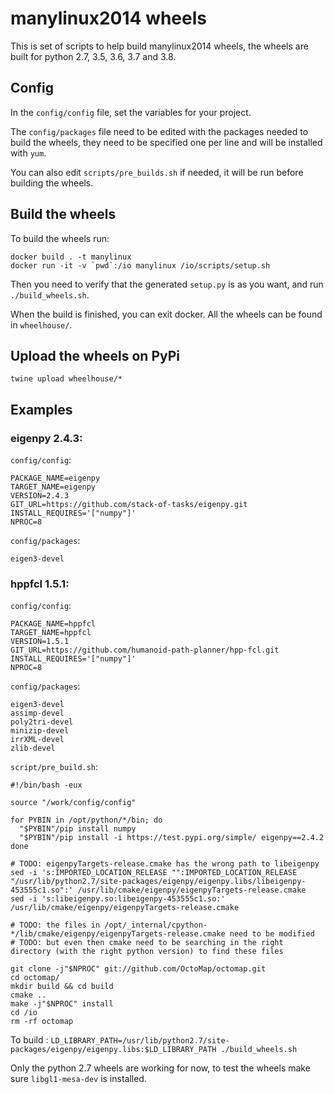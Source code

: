 # manylinux2014 wheels

This is set of scripts to help build manylinux2014 wheels, the wheels are built for
python 2.7, 3.5, 3.6, 3.7 and 3.8.


## Config

In the `config/config` file, set the variables for your project.

The `config/packages` file need to be edited with the packages needed to build the 
wheels, they need to be specified one per line and will be installed with `yum`.

You can also edit `scripts/pre_builds.sh` if needed, it will be run before building the wheels.


## Build the wheels

To build the wheels run:
```
docker build . -t manylinux
docker run -it -v `pwd`:/io manylinux /io/scripts/setup.sh
```
Then you need to verify that the generated `setup.py` is as you want,
and run `./build_wheels.sh`.

When the build is finished, you can exit docker. All the wheels can be found in `wheelhouse/`.


## Upload the wheels on PyPi
```
twine upload wheelhouse/*
```

## Examples

### eigenpy 2.4.3:

`config/config`:
```
PACKAGE_NAME=eigenpy
TARGET_NAME=eigenpy
VERSION=2.4.3
GIT_URL=https://github.com/stack-of-tasks/eigenpy.git
INSTALL_REQUIRES='["numpy"]'
NPROC=8
```

`config/packages`:
```
eigen3-devel
```

### hppfcl 1.5.1:
`config/config`:
```
PACKAGE_NAME=hppfcl
TARGET_NAME=hppfcl
VERSION=1.5.1
GIT_URL=https://github.com/humanoid-path-planner/hpp-fcl.git
INSTALL_REQUIRES='["numpy"]'
NPROC=8
```

`config/packages`:
```
eigen3-devel
assimp-devel
poly2tri-devel
minizip-devel
irrXML-devel
zlib-devel
```

`script/pre_build.sh`:
```
#!/bin/bash -eux

source "/work/config/config"

for PYBIN in /opt/python/*/bin; do
  "$PYBIN"/pip install numpy
  "$PYBIN"/pip install -i https://test.pypi.org/simple/ eigenpy==2.4.2
done

# TODO: eigenpyTargets-release.cmake has the wrong path to libeigenpy
sed -i 's:IMPORTED_LOCATION_RELEASE "":IMPORTED_LOCATION_RELEASE "/usr/lib/python2.7/site-packages/eigenpy/eigenpy.libs/libeigenpy-453555c1.so":' /usr/lib/cmake/eigenpy/eigenpyTargets-release.cmake
sed -i 's:libeigenpy.so:libeigenpy-453555c1.so:' /usr/lib/cmake/eigenpy/eigenpyTargets-release.cmake

# TODO: the files in /opt/_internal/cpython-*/lib/cmake/eigenpy/eigenpyTargets-release.cmake need to be modified
# TODO: but even then cmake need to be searching in the right directory (with the right python version) to find these files

git clone -j"$NPROC" git://github.com/OctoMap/octomap.git
cd octomap/
mkdir build && cd build
cmake ..
make -j"$NPROC" install
cd /io
rm -rf octomap
```

To build : `LD_LIBRARY_PATH=/usr/lib/python2.7/site-packages/eigenpy/eigenpy.libs:$LD_LIBRARY_PATH ./build_wheels.sh`

Only the python 2.7 wheels are working for now, to test the wheels make sure `libgl1-mesa-dev` is installed.
